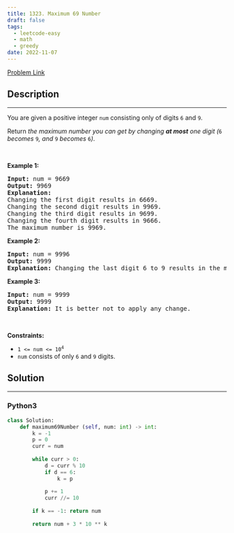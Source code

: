 ```yaml
---
title: 1323. Maximum 69 Number
draft: false
tags: 
  - leetcode-easy
  - math
  - greedy
date: 2022-11-07
---
```


[Problem Link](https://leetcode.com/problems/maximum-69-number/)

## Description

---
<p>You are given a positive integer <code>num</code> consisting only of digits <code>6</code> and <code>9</code>.</p>

<p>Return <em>the maximum number you can get by changing <strong>at most</strong> one digit (</em><code>6</code><em> becomes </em><code>9</code><em>, and </em><code>9</code><em> becomes </em><code>6</code><em>)</em>.</p>

<p>&nbsp;</p>
<p><strong class="example">Example 1:</strong></p>

<pre>
<strong>Input:</strong> num = 9669
<strong>Output:</strong> 9969
<strong>Explanation:</strong> 
Changing the first digit results in 6669.
Changing the second digit results in 9969.
Changing the third digit results in 9699.
Changing the fourth digit results in 9666.
The maximum number is 9969.
</pre>

<p><strong class="example">Example 2:</strong></p>

<pre>
<strong>Input:</strong> num = 9996
<strong>Output:</strong> 9999
<strong>Explanation:</strong> Changing the last digit 6 to 9 results in the maximum number.
</pre>

<p><strong class="example">Example 3:</strong></p>

<pre>
<strong>Input:</strong> num = 9999
<strong>Output:</strong> 9999
<strong>Explanation:</strong> It is better not to apply any change.
</pre>

<p>&nbsp;</p>
<p><strong>Constraints:</strong></p>

<ul>
	<li><code>1 &lt;= num &lt;= 10<sup>4</sup></code></li>
	<li><code>num</code>&nbsp;consists of only <code>6</code> and <code>9</code> digits.</li>
</ul>


## Solution

---
### Python3
``` py title='maximum-69-number'
class Solution:
    def maximum69Number (self, num: int) -> int:
        k = -1
        p = 0
        curr = num
        
        while curr > 0:
            d = curr % 10
            if d == 6:
                k = p
                
            p += 1  
            curr //= 10
         
        if k == -1: return num
        
        return num + 3 * 10 ** k
```

